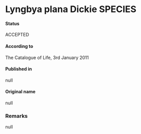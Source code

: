 Lyngbya plana Dickie SPECIES
=======

#### Status
ACCEPTED

#### According to
The Catalogue of Life, 3rd January 2011

#### Published in
null

#### Original name
null

### Remarks
null